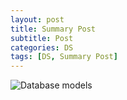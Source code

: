 ```yaml
---
layout: post
title: Summary Post
subtitle: Post
categories: DS
tags: [DS, Summary Post]
---
```




![Database models](https://upload.wikimedia.org/wikipedia/commons/3/3b/SummaryPost.jpg)
